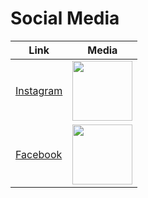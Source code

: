 # Social Media

| Link | Media |
|------|-------|
|[Instagram](https://www.instagram.com/burnsview_robotics/?hl=en)|<img src="https://upload.wikimedia.org/wikipedia/commons/thumb/e/e7/Instagram_logo_2016.svg/1920px-Instagram_logo_2016.svg.png" length="96" width="96"/>|
|[Facebook](https://www.facebook.com/BurnsviewRobotics/)|<img src="https://upload.wikimedia.org/wikipedia/commons/thumb/c/c2/F_icon.svg/2000px-F_icon.svg.png" width="96" length="96"/>|
